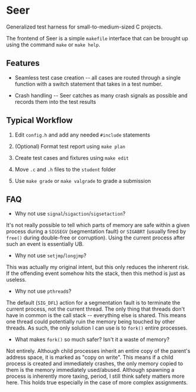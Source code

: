 # Seer

Generalized test harness for small-to-medium-sized C projects.

The frontend of Seer is a simple `makefile` interface that can be brought up using the command `make` or `make help`.

## Features

- Seamless test case creation -- all cases are routed through a single function with a switch statement that takes in a test number.

- Crash handling -- Seer catches as many crash signals as possible and records them into the test results

## Typical Workflow

1. Edit `config.h` and add any needed `#include` statements

2. (Optional) Format test report using `make plan`

2. Create test cases and fixtures using `make edit`

3. Move `.c` and `.h` files to the `student` folder

4. Use `make grade` or `make valgrade` to grade a submission

## FAQ

- Why not use `signal`/`sigaction`/`sigsetaction`?

It's not really possible to tell which parts of memory are safe within a given process during a `SIGSEGV` (segmentation fault) or `SIGABRT` (usually fired by `free()` during double-free or corruption). Using the current process after such an event is essentially UB.

- Why not use `setjmp`/`longjmp`?

This was actually my original intent, but this only reduces the inherent risk. If the offending event somehow hits the stack, then this method is just as useless.

- Why not use `pthread`s?

The default (`SIG_DFL`) action for a segmentation fault is to terminate the current process, not the current thread. The only thing that threads don't have in common is the call stack -- everything else is shared. This means one thread could potentially ruin the memory being touched by other threads. As such, the only solution I can use is to `fork()` entire processes.

- What makes `fork()` so much safer? Isn't it a waste of memory?

Not entirely. Although child processes inherit an entire copy of the parent's address space, it is marked as "copy on write". This means if a child process is created and immediately crashes, the only memory copied to them is the memory immediately used/abused. Although spawning a process is inherently more taxing, period, I still think safety matters more here. This holds true especially in the case of more complex assignments.
